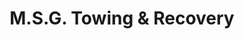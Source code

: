 ---
title: "M.S.G. Towing & Recovery"
url: /bethlehem/m-s-g-towing-and-recovery/
shop: car repair
---